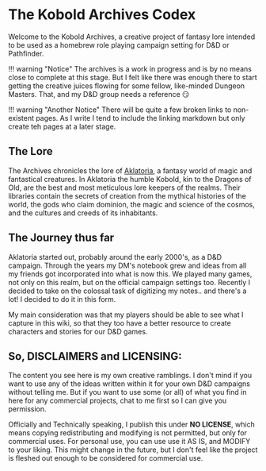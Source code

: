 # The Kobold Archives Codex

Welcome to the Kobold Archives, a creative project of fantasy lore intended to be used as a homebrew role playing campaign setting for D&D or Pathfinder.

!!! warning "Notice"
    The archives is a work in progress and is by no means close to complete at this stage. But I felt like there was enough there to start getting the creative juices flowing for some fellow, like-minded Dungeon Masters.  That, and my D&D group needs a reference :smirk:

!!! warning "Another Notice"
    There will be quite a few broken links to non-existent pages. As I write I tend to include the linking markdown but only create teh pages at a later stage.

## The Lore
The Archives chronicles the lore of [Aklatoria](/geography/aklatoria), a fantasy world of magic and fantastical creatures. In Aklatoria the humble Kobold, kin to the Dragons of Old, are the best and most meticulous lore keepers of the realms.  Their libraries contain the secrets of creation from the mythical histories of the world, the gods who claim dominion, the magic and science of the cosmos, and the cultures and creeds of its inhabitants.

## The Journey thus far
Aklatoria started out, probably around the early 2000's, as a D&D campaign. Through the years my DM's notebook grew and ideas from all my friends got incorporated into what is now this. We played many games, not only on this realm, but on the official campaign settings too. Recently I decided to take on the colossal task of digitizing my notes.. and there's a lot! I decided to do it in this form.

My main consideration was that my players should be able to see what I capture in this wiki, so that they too have a better resource to create characters and stories for our D&D games.

## So, DISCLAIMERS and LICENSING:
The content you see here is my own creative ramblings. I don't mind if you want to use any of the ideas written within it for your own D&D campaigns without telling me. But if you want to use some (or all) of what you find in here for any commercial projects, chat to me first so I can give you permission.

Officially and Technically speaking, I publish this under **NO LICENSE**, which means copying redistributing and modifying is not permitted, but only for commercial uses. For personal use, you can use use it AS IS, and MODIFY to your liking. This might change in the future, but I don't feel like the project is fleshed out enough to be considered for commercial use.
